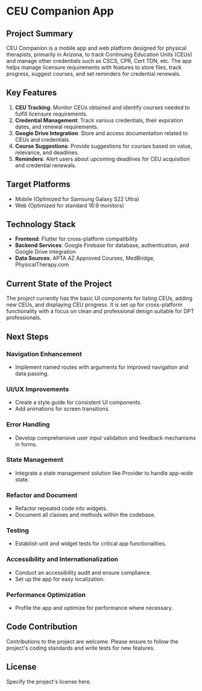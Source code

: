 # CEU Companion App

## Project Summary
CEU Companion is a mobile app and web platform designed for physical therapists, primarily in Arizona, to track Continuing Education Units (CEUs) and manage other credentials such as CSCS, CPR, Cert TDN, etc. The app helps manage licensure requirements with features to store files, track progress, suggest courses, and set reminders for credential renewals.

## Key Features
1. **CEU Tracking**: Monitor CEUs obtained and identify courses needed to fulfill licensure requirements.
2. **Credential Management**: Track various credentials, their expiration dates, and renewal requirements.
3. **Google Drive Integration**: Store and access documentation related to CEUs and credentials.
4. **Course Suggestions**: Provide suggestions for courses based on value, relevance, and deadlines.
5. **Reminders**: Alert users about upcoming deadlines for CEU acquisition and credential renewals.

## Target Platforms
- Mobile (Optimized for Samsung Galaxy S22 Ultra)
- Web (Optimized for standard 16:9 monitors)

## Technology Stack
- **Frontend**: Flutter for cross-platform compatibility
- **Backend Services**: Google Firebase for database, authentication, and Google Drive integration
- **Data Sources**: APTA AZ Approved Courses, MedBridge, PhysicalTherapy.com

## Current State of the Project
The project currently has the basic UI components for listing CEUs, adding new CEUs, and displaying CEU progress. It is set up for cross-platform functionality with a focus on clean and professional design suitable for DPT professionals.

## Next Steps

### Navigation Enhancement
- Implement named routes with arguments for improved navigation and data passing.

### UI/UX Improvements
- Create a style guide for consistent UI components.
- Add animations for screen transitions.

### Error Handling
- Develop comprehensive user input validation and feedback mechanisms in forms.

### State Management
- Integrate a state management solution like Provider to handle app-wide state.

### Refactor and Document
- Refactor repeated code into widgets.
- Document all classes and methods within the codebase.

### Testing
- Establish unit and widget tests for critical app functionalities.

### Accessibility and Internationalization
- Conduct an accessibility audit and ensure compliance.
- Set up the app for easy localization.

### Performance Optimization
- Profile the app and optimize for performance where necessary.

## Code Contribution
Contributions to the project are welcome. Please ensure to follow the project's coding standards and write tests for new features.

## License
Specify the project's license here.

